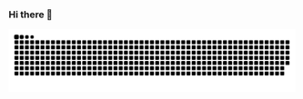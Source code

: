 ### Hi there 👋

<!--
**Santiago0930/Santiago0930** is a ✨ _special_ ✨ repository because its `README.md` (this file) appears on your GitHub profile.

Here are some ideas to get you started:

- 🔭 I’m currently working on ...
- 🌱 I’m currently learning ...
- 👯 I’m looking to collaborate on ...
- 🤔 I’m looking for help with ...
- 💬 Ask me about ...
- 📫 How to reach me: ...
- 😄 Pronouns: ...
- ⚡ Fun fact: ...
-->
<picture>
  <source media="(prefers-color-scheme: dark)" srcset="https://raw.githubusercontent.com/Santiago0930/Santiago0930/output/github-contribution-grid-snake-dark.svg">
  <source media="(prefers-color-scheme: light)" srcset="https://raw.githubusercontent.com/Santiago0930/Santiago0930/output/github-contribution-grid-snake.svg">
  <img alt="github contribution grid snake animation" src="https://raw.githubusercontent.com/Santiago0930/Santiago0930/output/github-contribution-grid-snake.svg">
</picture>
